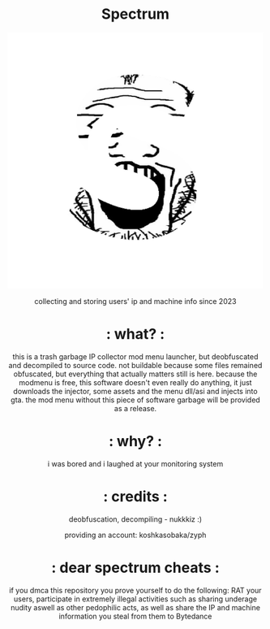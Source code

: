 # <h1 align="center"> Spectrum</h1>
<p align="center">
  <img src="https://github.com/fatass-solutions/Spectrum-SRC/blob/main/github/shitrum.png" />
</p>
<p align="center"> collecting and storing users' ip and machine info since 2023</p>
<p align="center">
<h1 align="center">: what? :</h1>
<p align="center">this is a trash garbage IP collector mod menu launcher, but deobfuscated and decompiled to source code. not buildable because some files remained obfuscated, but everything that actually matters still is here. because the modmenu is free, this software doesn't even really do anything, it just downloads the injector, some assets and the menu dll/asi and injects into gta. the mod menu without this piece of software garbage will be provided as a release.</p>
<h1 align="center">: why? :</h1>
<p align="center"> i was bored and i laughed at your monitoring system</p>
<h1 align="center">: credits :</h1>
<p align="center">
deobfuscation, decompiling - nukkkiz :)
</p>
<p align="center">
providing an account: koshkasobaka/zyph
</p>
<h1 align="center">: dear spectrum cheats :</h1>
<p align="center"> if you dmca this repository you prove yourself to do the following: RAT your users, participate in extremely illegal activities such as sharing underage nudity aswell as other pedophilic acts, as well as share the IP and machine information you steal from them to Bytedance </p>
</p>
